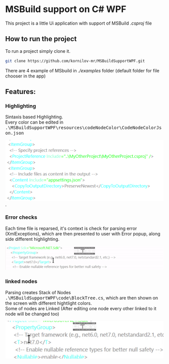 # MSBuild support on C# WPF

This project is a little Ui application with support of MSBuild *.csproj* file 

## How to run the project

To run a project simply clone it.

```bash
git clone https://github.com/kornilov-mr/MSBuildSupportWPF.git
```
There are 4 example of MSbuild in *./examples* folder (default folder for file chooser in the app)

## Features:
### Highlighting

Sintaxis based Highlighting. <br>
Every color can be edited in <kbd>.\MSBuildSupportWPF\resources\codeNodeColor\CodeNodeColorJson.json</kbd>

![Alt Text](https://github.com/kornilov-mr/WordBoundRewrite/blob/master/photo1.png).

### Error checks

Each time file is reparsed, it's context is check for parsing error (XmlExceptions), which are then presented to user with Error popup, along side different  highlighting.

![Alt Text](https://github.com/kornilov-mr/WordBoundRewrite/blob/master/gif2.gif)

### linked nodes

Parsing creates Stack of Nodes <kbd>.\MSBuildSupportWPF\code\BlockTree.cs</kbd>, which are then shown on the screen with different hightlight colors.<br> 
Some of nodes are Linked (After editing one node every other linked to it node will be changed too)

![Alt Text](https://github.com/kornilov-mr/WordBoundRewrite/blob/master/gif1.gif)

